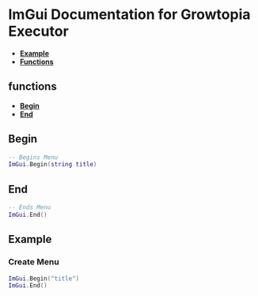 # ImGui Documentation for Growtopia Executor
* **[Example](#Example)**
* **[Functions](#functions)**

## functions
* **[Begin](#Begin)**
* **[End](#End)**

## Begin
```lua
-- Begins Menu
ImGui.Begin(string title)
```

## End 
```lua
-- Ends Menu
ImGui.End()
```

## Example

### Create Menu
```lua
ImGui.Begin("title")
ImGui.End()
```
